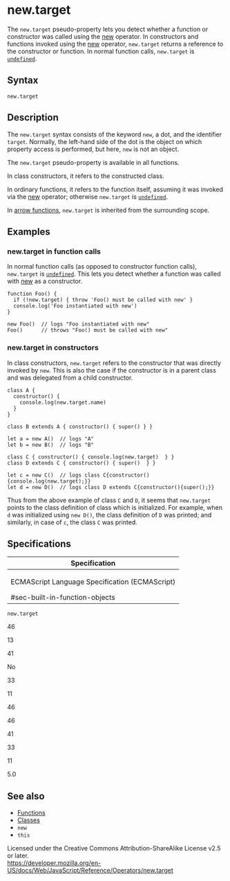 new.target
==========

The `new.target` pseudo-property lets you detect whether a function or constructor was called using the [new](new) operator. In constructors and functions invoked using the [new](new) operator, `new.target` returns a reference to the constructor or function. In normal function calls, `new.target` is [`undefined`](../global_objects/undefined).

Syntax
------

    new.target

Description
-----------

The `new.target` syntax consists of the keyword `new`, a dot, and the identifier `target`. Normally, the left-hand side of the dot is the object on which property access is performed, but here, `new` is not an object.

The `new.target` pseudo-property is available in all functions.

In class constructors, it refers to the constructed class.

In ordinary functions, it refers to the function itself, assuming it was invoked via the [new](new) operator; otherwise `new.target` is [`undefined`](../global_objects/undefined).

In [arrow functions](../functions/arrow_functions), `new.target` is inherited from the surrounding scope.

Examples
--------

### new.target in function calls

In normal function calls (as opposed to constructor function calls), `new.target` is [`undefined`](../global_objects/undefined). This lets you detect whether a function was called with [new](new) as a constructor.

    function Foo() {
      if (!new.target) { throw 'Foo() must be called with new' }
      console.log('Foo instantiated with new')
    }

    new Foo()  // logs "Foo instantiated with new"
    Foo()      // throws "Foo() must be called with new"

### new.target in constructors

In class constructors, `new.target` refers to the constructor that was directly invoked by `new`. This is also the case if the constructor is in a parent class and was delegated from a child constructor.

    class A {
      constructor() {
        console.log(new.target.name)
      }
    }

    class B extends A { constructor() { super() } }

    let a = new A()  // logs "A"
    let b = new B()  // logs "B"

    class C { constructor() { console.log(new.target)  } }
    class D extends C { constructor() { super()  } }

    let c = new C()  // logs class C{constructor(){console.log(new.target);}}
    let d = new D()  // logs class D extends C{constructor(){super();}}

Thus from the above example of class `C` and `D`, it seems that `new.target` points to the class definition of class which is initialized. For example, when `d` was initialized using `new D()`, the class definition of `D` was printed; and similarly, in case of `c`, the class `C` was printed.

Specifications
--------------

<table><colgroup><col style="width: 100%" /></colgroup><thead><tr class="header"><th>Specification</th></tr></thead><tbody><tr class="odd"><td><p>ECMAScript Language Specification (ECMAScript)<br />
</p><span class="small">#sec-built-in-function-objects</span></td></tr></tbody></table>

`new.target`

46

13

41

No

33

11

46

46

41

33

11

5.0

See also
--------

-   [Functions](../functions)
-   [Classes](../classes)
-   `new`
-   `this`

Licensed under the Creative Commons Attribution-ShareAlike License v2.5 or later.  
<a href="https://developer.mozilla.org/en-US/docs/Web/JavaScript/Reference/Operators/new.target" class="_attribution-link">https://developer.mozilla.org/en-US/docs/Web/JavaScript/Reference/Operators/new.target</a>
